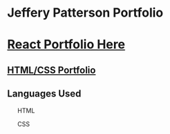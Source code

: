 # Jeffery Patterson Portfolio

# [React Portfolio Here](https://pure-fjord-18021.herokuapp.com/)
## [HTML/CSS Portfolio](https://jpatterson933.github.io/jeffpatt_portfolio/)


## Languages Used
<ul>HTML</ul>
<ul>CSS</ul>